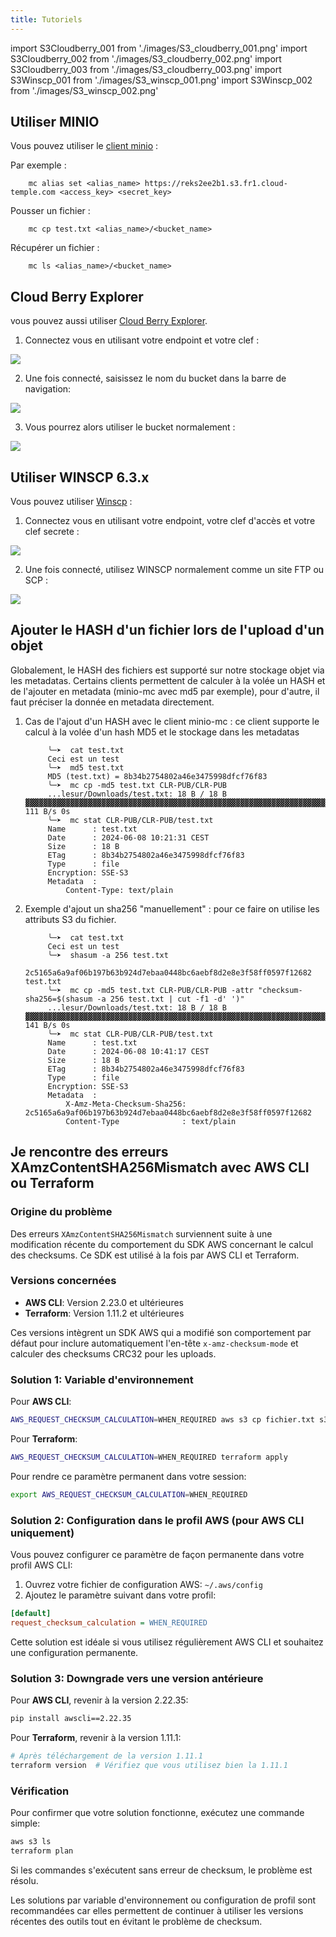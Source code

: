 ```yaml
---
title: Tutoriels
---
```

import S3Cloudberry_001 from './images/S3_cloudberry_001.png'
import S3Cloudberry_002 from './images/S3_cloudberry_002.png'
import S3Cloudberry_003 from './images/S3_cloudberry_003.png'
import S3Winscp_001 from './images/S3_winscp_001.png'
import S3Winscp_002 from './images/S3_winscp_002.png'

## Utiliser MINIO

Vous pouvez utiliser le [client minio](https://min.io/docs/minio/linux/reference/minio-mc.html) :

Par exemple :

```
    mc alias set <alias_name> https://reks2ee2b1.s3.fr1.cloud-temple.com <access_key> <secret_key>
```

Pousser un fichier :

```
    mc cp test.txt <alias_name>/<bucket_name>
```

Récupérer un fichier :

```
    mc ls <alias_name>/<bucket_name>
```

## Cloud Berry Explorer

vous pouvez aussi utiliser [Cloud Berry Explorer](https://www.msp360.com/explorer/).

1. Connectez vous en utilisant votre endpoint et votre clef :

<img src={S3Cloudberry_001} />

2. Une fois connecté, saisissez le nom du bucket dans la barre de navigation:

<img src={S3Cloudberry_002} />

3. Vous pourrez alors utiliser le bucket normalement :

<img src={S3Cloudberry_003} />

## Utiliser WINSCP 6.3.x

Vous pouvez utiliser [Winscp](https://winscp.net/eng/download.php) :

1. Connectez vous en utilisant votre endpoint, votre clef d'accès et votre clef secrete :

<img src={S3Winscp_001} />

2. Une fois connecté, utilisez WINSCP normalement comme un site FTP ou SCP :

<img src={S3Winscp_002} />

## Ajouter le HASH d'un fichier lors de l'upload d'un objet

Globalement, le HASH des fichiers est supporté sur notre stockage objet via les metadatas. Certains clients permettent de calculer à la volée un HASH et de l'ajouter en metadata (minio-mc avec md5 par exemple), pour d'autre, il faut préciser la donnée en metadata directement.

1. Cas de l'ajout d'un HASH avec le client minio-mc : ce client supporte le calcul à la volée d'un hash MD5 et le stockage dans les metadatas

            ╰─➤  cat test.txt
            Ceci est un test
            ╰─➤  md5 test.txt
            MD5 (test.txt) = 8b34b2754802a46e3475998dfcf76f83
            ╰─➤  mc cp -md5 test.txt CLR-PUB/CLR-PUB
            ...lesur/Downloads/test.txt: 18 B / 18 B  ▓▓▓▓▓▓▓▓▓▓▓▓▓▓▓▓▓▓▓▓▓▓▓▓▓▓▓▓▓▓▓▓▓▓▓▓▓▓▓▓▓▓▓▓▓▓▓▓▓▓▓▓▓▓▓▓▓▓▓▓▓▓▓▓▓▓▓▓▓▓▓▓▓▓▓▓▓▓▓▓▓▓▓▓▓▓▓▓▓▓▓▓▓▓▓▓▓▓▓▓▓▓▓▓▓▓  111 B/s 0s
            ╰─➤  mc stat CLR-PUB/CLR-PUB/test.txt
            Name      : test.txt
            Date      : 2024-06-08 10:21:31 CEST
            Size      : 18 B
            ETag      : 8b34b2754802a46e3475998dfcf76f83
            Type      : file
            Encryption: SSE-S3
            Metadata  :
                Content-Type: text/plain

2. Exemple d'ajout un sha256 "manuellement" : pour ce faire on utilise les attributs S3 du fichier.

            ╰─➤  cat test.txt
            Ceci est un test
            ╰─➤  shasum -a 256 test.txt
            2c5165a6a9af06b197b63b924d7ebaa0448bc6aebf8d2e8e3f58ff0597f12682  test.txt
            ╰─➤  mc cp -md5 test.txt CLR-PUB/CLR-PUB -attr "checksum-sha256=$(shasum -a 256 test.txt | cut -f1 -d' ')"
            ...lesur/Downloads/test.txt: 18 B / 18 B  ▓▓▓▓▓▓▓▓▓▓▓▓▓▓▓▓▓▓▓▓▓▓▓▓▓▓▓▓▓▓▓▓▓▓▓▓▓▓▓▓▓▓▓▓▓▓▓▓▓▓▓▓▓▓▓▓▓▓▓▓▓▓▓▓▓▓▓▓▓▓▓▓▓▓▓▓▓▓▓▓▓▓▓▓▓▓▓▓▓▓▓▓▓▓▓▓▓▓▓▓▓▓▓▓▓▓  141 B/s 0s
            ╰─➤  mc stat CLR-PUB/CLR-PUB/test.txt
            Name      : test.txt
            Date      : 2024-06-08 10:41:17 CEST
            Size      : 18 B
            ETag      : 8b34b2754802a46e3475998dfcf76f83
            Type      : file
            Encryption: SSE-S3
            Metadata  :
                X-Amz-Meta-Checksum-Sha256: 2c5165a6a9af06b197b63b924d7ebaa0448bc6aebf8d2e8e3f58ff0597f12682
                Content-Type              : text/plain

## Je rencontre des erreurs XAmzContentSHA256Mismatch avec AWS CLI ou Terraform

### Origine du problème

Des erreurs `XAmzContentSHA256Mismatch` surviennent suite à une modification récente du comportement du SDK AWS concernant le calcul des checksums. Ce SDK est utilisé à la fois par AWS CLI et Terraform.

### Versions concernées

- **AWS CLI**: Version 2.23.0 et ultérieures
- **Terraform**: Version 1.11.2 et ultérieures

Ces versions intègrent un SDK AWS qui a modifié son comportement par défaut pour inclure automatiquement l'en-tête `x-amz-checksum-mode` et calculer des checksums CRC32 pour les uploads.

### Solution 1: Variable d'environnement

Pour **AWS CLI**:
```bash
AWS_REQUEST_CHECKSUM_CALCULATION=WHEN_REQUIRED aws s3 cp fichier.txt s3://mon-bucket/
```

Pour **Terraform**:
```bash
AWS_REQUEST_CHECKSUM_CALCULATION=WHEN_REQUIRED terraform apply
```

Pour rendre ce paramètre permanent dans votre session:
```bash
export AWS_REQUEST_CHECKSUM_CALCULATION=WHEN_REQUIRED
```

### Solution 2: Configuration dans le profil AWS (pour AWS CLI uniquement)

Vous pouvez configurer ce paramètre de façon permanente dans votre profil AWS CLI:

1. Ouvrez votre fichier de configuration AWS: `~/.aws/config`
2. Ajoutez le paramètre suivant dans votre profil:

```ini
[default]
request_checksum_calculation = WHEN_REQUIRED
```

Cette solution est idéale si vous utilisez régulièrement AWS CLI et souhaitez une configuration permanente.

### Solution 3: Downgrade vers une version antérieure

Pour **AWS CLI**, revenir à la version 2.22.35:
```bash
pip install awscli==2.22.35
```

Pour **Terraform**, revenir à la version 1.11.1:
```bash
# Après téléchargement de la version 1.11.1
terraform version  # Vérifiez que vous utilisez bien la 1.11.1
```

### Vérification 

Pour confirmer que votre solution fonctionne, exécutez une commande simple:

```bash
aws s3 ls
terraform plan
```

Si les commandes s'exécutent sans erreur de checksum, le problème est résolu.

Les solutions par variable d'environnement ou configuration de profil sont recommandées car elles permettent de continuer à utiliser les versions récentes des outils tout en évitant le problème de checksum.